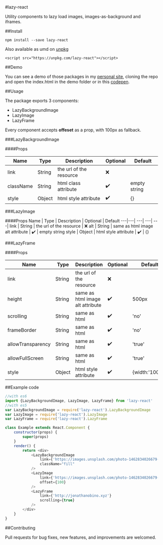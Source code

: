 #lazy-react

Utility components to lazy load images, images-as-background and iframes.

##Install

`npm install --save lazy-react`  

Also available as umd on [unpkg](https://unpkg.com/) 

`<script src="https://unpkg.com/lazy-react"></script>`

##Demo

You can see a demo of those packages in my [personal site](http://jonathanobino.xyz), cloning the repo and open the index.html in the demo folder or in this [codepen](http://codepen.io/jonathanobino/full/mOdXNb/).

##Usage

The package exports 3 components:

- LazyBackgroundImage
- LazyImage
- LazyFrame

Every component accepts **offeset** as a prop, with 100px as fallback.

###LazyBackgroundImage

####Props

Name | Type | Description | Optional | Default
---|---| ---| ---| ---|
link | String | the url of the resource | ❌
className  | String | html class attribute | ✔️ | empty string
style  | Object | html style attribute | ✔️ | {}

###LazyImage

####Props
Name | Type | Description | Optional | Default
---|---| ---| ---| ---|
link | String | the url of the resource | ❌
alt  | String | same as html image alt attribute | ✔️ | empty string
style  | Object | html style attribute | ✔️ | {}

###LazyFrame

####Props

Name | Type | Description | Optional | Default
---|---| ---| ---| ---|
link  | String | the url of the resource | ❌
height  | String | same as html image alt attribute | ✔️ | 500px
scrolling | String | same as html | ✔️ | 'no'
frameBorder  | String | same as html | ✔️ | 'no'
allowTransparency  | String | same as html | ✔️ | 'true'
allowFullScreen  | String | same as html | ✔️ | 'true'
style  | Object | html style attribute | ✔️ | {width:'100%'}

##Example code

```javascript
//with es6
import {LazyBackgroundImage, LazyImage, LazyFrame} from 'lazy-react'
//with es5
var LazyBackgroundImage = require('lazy-react').LazyBackgroundImage
var LazyImage = require('lazy-react').LazyImage
var LazyFrame = require('lazy-react').LazyFrame

class Example extends React.Component {
	constructor(props) {
		super(props)
	}
	render() {
		return <div>
			<LazyBackgroundImage 
				link={'https://images.unsplash.com/photo-1462834026679-7c03bf571a67?ixlib=rb-0.3.5&q=80&fm=jpg&crop=entropy&cs=tinysrgb&s=6e160dc1e65511df7bf1c461f8a93c82'} 
				className="fill"
			/>
			<LazyImage 
				link={'https://images.unsplash.com/photo-1462834026679-7c03bf571a67?ixlib=rb-0.3.5&q=80&fm=jpg&crop=entropy&cs=tinysrgb&s=6e160dc1e65511df7bf1c461f8a93c82'} 
				offset={100}
			/>
			<LazyFrame 
				link={'http://jonathanobino.xyz'} 
				scrolling={true}
			/>
		</div>
	}
}
```

##Contributing

Pull requests for bug fixes, new features, and improvements are welcomed.